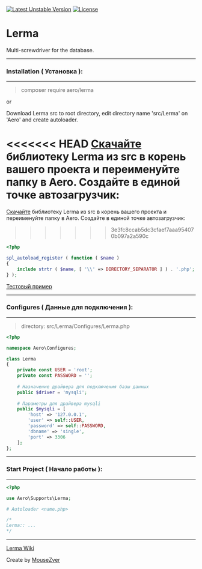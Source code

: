 [![Latest Unstable Version](https://poser.pugx.org/aero/lerma/v/unstable)](https://packagist.org/packages/aero/lerma) [![License](https://poser.pugx.org/aero/lerma/license)](https://packagist.org/packages/aero/lerma)

# Lerma
Multi-screwdriver for the database.

***
### Installation ( Установка ):
***
> composer require aero/lerma

or

Download Lerma src to root directory, edit directory name 'src/Lerma' on 'Aero' and create autoloader.

<<<<<<< HEAD
[Скачайте](https://github.com/MouseZver/Lerma/archive/v1.1.2.1.zip) библиотеку Lerma из src в корень вашего проекта и переименуйте папку в Aero. Создайте в единой точке автозагрузчик: 
=======
[Скачайте](https://github.com/MouseZver/Lerma/archive/v1.1.2.zip) библиотеку Lerma из src в корень вашего проекта и переименуйте папку в Aero. Создайте в единой точке автозагрузчик: 
>>>>>>> 3e3fc8ccab5dc3cfaef7aaa954070b097a2a590c
```PHP
<?php

spl_autoload_register ( function ( $name )
{
	include strtr ( $name, [ '\\' => DIRECTORY_SEPARATOR ] ) . '.php';
} );
```

[Тестовый пример](https://github.com/MouseZver/Lerma/blob/master/tests/test.php)

***
### Configures ( Данные для подключения ):
***
> directory: src/Lerma/Configures/Lerma.php

```PHP
<?php

namespace Aero\Configures;

class Lerma
{
	private const USER = 'root';
	private const PASSWORD = '';
	
	# Назначение драйвера для подключения базы данных
	public $driver = 'mysqli';
	
	# Параметры для драйвера mysqli
	public $mysqli = [
		'host' => '127.0.0.1',
		'user' => self::USER,
		'password' => self::PASSWORD,
		'dbname' => 'single',
		'port' => 3306
	];
};
```

***
### Start Project ( Начало работы ):
***

```PHP
<?php

use Aero\Supports\Lerma;

# Autoloader <name.php>

/* 
Lerma:: ...
*/
```

***

[Lerma Wiki](https://github.com/MouseZver/Lerma/wiki)

Create by [MouseZver](https://php.ru/forum/members/40235)
